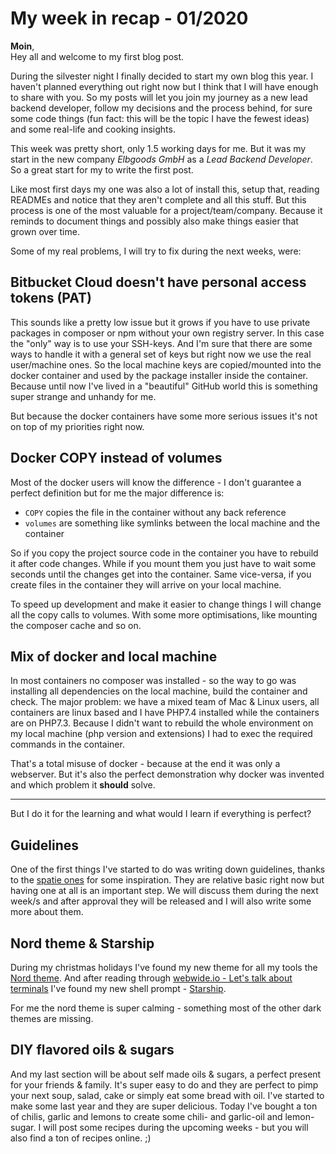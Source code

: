 # My week in recap - 01/2020

**Moin**,  
Hey all and welcome to my first blog post.

During the silvester night I finally decided to start my own blog this year.
I haven't planned everything out right now but I think that I will have enough to share with you.
So my posts will let you join my journey as a new lead backend developer, follow my decisions and the process behind, for sure some code things (fun fact: this will be the topic I have the fewest ideas) and some real-life and cooking insights.

This week was pretty short, only 1.5 working days for me.
But it was my start in the new company *Elbgoods GmbH* as a *Lead Backend Developer*.
So a great start for my to write the first post.

Like most first days my one was also a lot of install this, setup that, reading READMEs and notice that they aren't complete and all this stuff.
But this process is one of the most valuable for a project/team/company. 
Because it reminds to document things and possibly also make things easier that grown over time.

Some of my real problems, I will try to fix during the next weeks, were:

## Bitbucket Cloud doesn't have personal access tokens (PAT)

This sounds like a pretty low issue but it grows if you have to use private packages in composer or npm without your own registry server.
In this case the "only" way is to use your SSH-keys.
And I'm sure that there are some ways to handle it with a general set of keys but right now we use the real user/machine ones.
So the local machine keys are copied/mounted into the docker container and used by the package installer inside the container.
Because until now I've lived in a "beautiful" GitHub world this is something super strange and unhandy for me.

But because the docker containers have some more serious issues it's not on top of my priorities right now.

## Docker COPY instead of volumes

Most of the docker users will know the difference - I don't guarantee a perfect definition but for me the major difference is:

* `COPY` copies the file in the container without any back reference
* `volumes` are something like symlinks between the local machine and the container

So if you copy the project source code in the container you have to rebuild it after code changes.
While if you mount them you just have to wait some seconds until the changes get into the container.
Same vice-versa, if you create files in the container they will arrive on your local machine.

To speed up development and make it easier to change things I will change all the copy calls to volumes.
With some more optimisations, like mounting the composer cache and so on.

## Mix of docker and local machine

In most containers no composer was installed - so the way to go was installing all dependencies on the local machine, build the container and check.
The major problem: we have a mixed team of Mac & Linux users, all containers are linux based and I have PHP7.4 installed while the containers are on PHP7.3.
Because I didn't want to rebuild the whole environment on my local machine (php version and extensions) I had to exec the required commands in the container.

That's a total misuse of docker - because at the end it was only a webserver.
But it's also the perfect demonstration why docker was invented and which problem it **should** solve.

-----

But I do it for the learning and what would I learn if everything is perfect?

## Guidelines

One of the first things I've started to do was writing down guidelines, thanks to the [spatie ones](https://guidelines.spatie.be/) for some inspiration.
They are relative basic right now but having one at all is an important step.
We will discuss them during the next week/s and after approval they will be released and I will also write some more about them.

## Nord theme & Starship

During my christmas holidays I've found my new theme for all my tools the [Nord theme](https://www.nordtheme.com/).
And after reading through [webwide.io - Let's talk about terminals](https://webwide.io/threads/lets-talk-about-terminals.592/post-4012) I've found my new shell prompt - [Starship](https://starship.rs/).

For me the nord theme is super calming - something most of the other dark themes are missing.

## DIY flavored oils & sugars

And my last section will be about self made oils & sugars, a perfect present for your friends & family.
It's super easy to do and they are perfect to pimp your next soup, salad, cake or simply eat some bread with oil.
I've started to make some last year and they are super delicious.
Today I've bought a ton of chilis, garlic and lemons to create some chili- and garlic-oil and lemon-sugar.
I will post some recipes during the upcoming weeks - but you will also find a ton of recipes online. ;)
